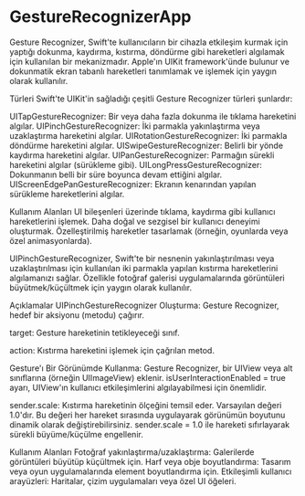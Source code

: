 # GestureRecognizerApp
Gesture Recognizer, Swift'te kullanıcıların bir cihazla etkileşim kurmak için yaptığı dokunma, kaydırma, kıstırma, döndürme gibi hareketleri algılamak için kullanılan bir mekanizmadır. Apple'ın UIKit framework'ünde bulunur ve dokunmatik ekran tabanlı hareketleri tanımlamak ve işlemek için yaygın olarak kullanılır.

Türleri
Swift'te UIKit'in sağladığı çeşitli Gesture Recognizer türleri şunlardır:

UITapGestureRecognizer: Bir veya daha fazla dokunma ile tıklama hareketini algılar.
UIPinchGestureRecognizer: İki parmakla yakınlaştırma veya uzaklaştırma hareketini algılar.
UIRotationGestureRecognizer: İki parmakla döndürme hareketini algılar.
UISwipeGestureRecognizer: Belirli bir yönde kaydırma hareketini algılar.
UIPanGestureRecognizer: Parmağın sürekli hareketini algılar (sürükleme gibi).
UILongPressGestureRecognizer: Dokunmanın belli bir süre boyunca devam ettiğini algılar.
UIScreenEdgePanGestureRecognizer: Ekranın kenarından yapılan sürükleme hareketlerini algılar.

Kullanım Alanları
UI bileşenleri üzerinde tıklama, kaydırma gibi kullanıcı hareketlerini işlemek.
Daha doğal ve sezgisel bir kullanıcı deneyimi oluşturmak.
Özelleştirilmiş hareketler tasarlamak (örneğin, oyunlarda veya özel animasyonlarda).

UIPinchGestureRecognizer, Swift'te bir nesnenin yakınlaştırılması veya uzaklaştırılması için kullanılan iki parmakla yapılan kıstırma hareketlerini algılamanızı sağlar. Özellikle fotoğraf galerisi uygulamalarında görüntüleri büyütmek/küçültmek için yaygın olarak kullanılır.

Açıklamalar
UIPinchGestureRecognizer Oluşturma:
Gesture Recognizer, hedef bir aksiyonu (metodu) çağırır.

target: Gesture hareketinin tetikleyeceği sınıf.

action: Kıstırma hareketini işlemek için çağrılan metod.

Gesture'ı Bir Görünümde Kullanma:
Gesture Recognizer, bir UIView veya alt sınıflarına (örneğin UIImageView) eklenir.
isUserInteractionEnabled = true ayarı, UIView'ın kullanıcı etkileşimlerini algılayabilmesi için önemlidir.

sender.scale:
Kıstırma hareketinin ölçeğini temsil eder. Varsayılan değeri 1.0'dır.
Bu değeri her hareket sırasında uygulayarak görünümün boyutunu dinamik olarak değiştirebilirsiniz.
sender.scale = 1.0 ile hareketi sıfırlayarak sürekli büyüme/küçülme engellenir.

Kullanım Alanları
Fotoğraf yakınlaştırma/uzaklaştırma: Galerilerde görüntüleri büyütüp küçültmek için.
Harf veya obje boyutlandırma: Tasarım veya oyun uygulamalarında element boyutlandırma için.
Etkileşimli kullanıcı arayüzleri: Haritalar, çizim uygulamaları veya özel UI öğeleri.
